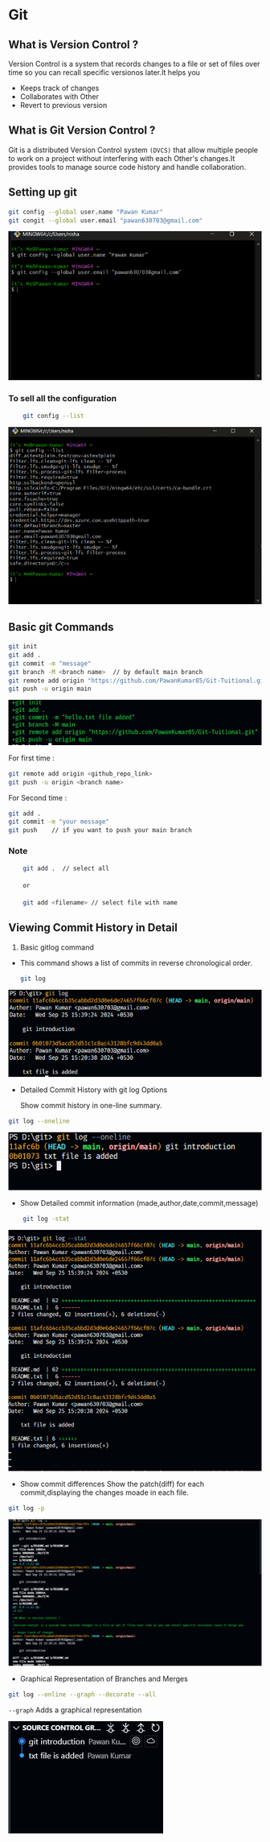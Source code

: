 # Git

## What is Version Control ?

Version Control is a system that records changes to a file or set of files over time so you can recall specific versionos later.It helps you

- Keeps track of changes
- Collaborates with Other
- Revert to previous version

## What is Git Version Control ?

Git is a distributed Version Control system `(DVCS)` that allow multiple people to work on a project without interfering with each Other's changes.It provides tools to manage source code history and handle collaboration.

## Setting up git

```bash
git config --global user.name "Pawan Kumar"
git congit --global user.email "pawan630703@gmail.com"
```

![alt text](image.png)

### To sell all the configuration

```bash
    git config --list
```

![git](image-1.png)

## Basic git Commands

```bash
git init
git add .
git commit -m "message"
git branch -M <branch name>  // by default main branch
git remote add origin "https://github.com/PawanKumar85/Git-Tuitional.git"
git push -u origin main
```

![alt text](image-7.png)

For first time :

```bash
git remote add origin <github_repo_link>
git push -u origin <branch name>
```

For Second time :

```bash
git add .
git commit -m "your message"
git push    // if you want to push your main branch
```

### Note

```bash
    git add .  // select all

    or

    git add <filename> // select file with name
```

## Viewing Commit History in Detail

1. Basic gitlog command

- This command shows a list of commits in reverse chronological order.

    ```bash
    git log
    ```

![alt text](image-2.png)

- Detailed Commit History with git log Options

    Show commit history in one-line summary.

```bash
git log --oneline
```

![alt text](image-3.png)

- Show Detailed commit information (made,author,date,commit,message)

```bash
    git log -stat
```

![alt text](image-4.png)

- Show commit differences
    Show the patch(diff) for each commit,displaying the changes moade in each file.

```bash
git log -p
```

![alt text](image-5.png)

- Graphical Representation of Branches and Merges

```bash
git log --online --graph --decorate --all
```

`--graph` Adds a graphical representation

![alt text](image-6.png)
